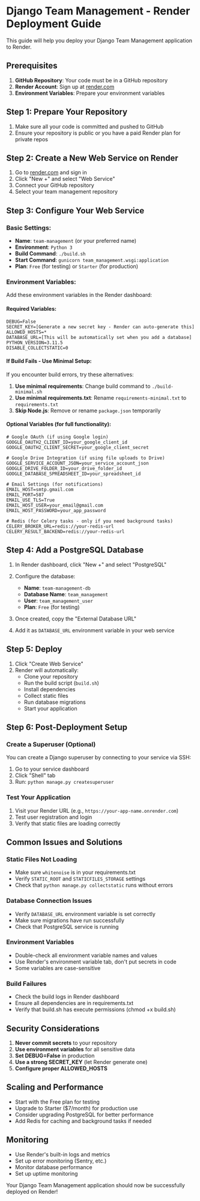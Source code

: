 # Django Team Management - Render Deployment Guide

This guide will help you deploy your Django Team Management application to Render.

## Prerequisites

1. **GitHub Repository**: Your code must be in a GitHub repository
2. **Render Account**: Sign up at [render.com](https://render.com)
3. **Environment Variables**: Prepare your environment variables

## Step 1: Prepare Your Repository

1. Make sure all your code is committed and pushed to GitHub
2. Ensure your repository is public or you have a paid Render plan for private repos

## Step 2: Create a New Web Service on Render

1. Go to [render.com](https://render.com) and sign in
2. Click "New +" and select "Web Service"
3. Connect your GitHub repository
4. Select your team management repository

## Step 3: Configure Your Web Service

### Basic Settings:
- **Name**: `team-management` (or your preferred name)
- **Environment**: `Python 3`
- **Build Command**: `./build.sh`
- **Start Command**: `gunicorn team_management.wsgi:application`
- **Plan**: `Free` (for testing) or `Starter` (for production)

### Environment Variables:
Add these environment variables in the Render dashboard:

#### Required Variables:
```
DEBUG=False
SECRET_KEY=[Generate a new secret key - Render can auto-generate this]
ALLOWED_HOSTS=*
DATABASE_URL=[This will be automatically set when you add a database]
PYTHON_VERSION=3.11.5
DISABLE_COLLECTSTATIC=0
```

#### If Build Fails - Use Minimal Setup:
If you encounter build errors, try these alternatives:
1. **Use minimal requirements**: Change build command to `./build-minimal.sh`
2. **Use minimal requirements.txt**: Rename `requirements-minimal.txt` to `requirements.txt`
3. **Skip Node.js**: Remove or rename `package.json` temporarily

#### Optional Variables (for full functionality):
```
# Google OAuth (if using Google login)
GOOGLE_OAUTH2_CLIENT_ID=your_google_client_id
GOOGLE_OAUTH2_CLIENT_SECRET=your_google_client_secret

# Google Drive Integration (if using file uploads to Drive)
GOOGLE_SERVICE_ACCOUNT_JSON=your_service_account_json
GOOGLE_DRIVE_FOLDER_ID=your_drive_folder_id
GOOGLE_DATABASE_SPREADSHEET_ID=your_spreadsheet_id

# Email Settings (for notifications)
EMAIL_HOST=smtp.gmail.com
EMAIL_PORT=587
EMAIL_USE_TLS=True
EMAIL_HOST_USER=your_email@gmail.com
EMAIL_HOST_PASSWORD=your_app_password

# Redis (for Celery tasks - only if you need background tasks)
CELERY_BROKER_URL=redis://your-redis-url
CELERY_RESULT_BACKEND=redis://your-redis-url
```

## Step 4: Add a PostgreSQL Database

1. In Render dashboard, click "New +" and select "PostgreSQL"
2. Configure the database:
   - **Name**: `team-management-db`
   - **Database Name**: `team_management`
   - **User**: `team_management_user`
   - **Plan**: `Free` (for testing)

3. Once created, copy the "External Database URL"
4. Add it as `DATABASE_URL` environment variable in your web service

## Step 5: Deploy

1. Click "Create Web Service"
2. Render will automatically:
   - Clone your repository
   - Run the build script (`build.sh`)
   - Install dependencies
   - Collect static files
   - Run database migrations
   - Start your application

## Step 6: Post-Deployment Setup

### Create a Superuser (Optional)
You can create a Django superuser by connecting to your service via SSH:
1. Go to your service dashboard
2. Click "Shell" tab
3. Run: `python manage.py createsuperuser`

### Test Your Application
1. Visit your Render URL (e.g., `https://your-app-name.onrender.com`)
2. Test user registration and login
3. Verify that static files are loading correctly

## Common Issues and Solutions

### Static Files Not Loading
- Make sure `whitenoise` is in your requirements.txt
- Verify `STATIC_ROOT` and `STATICFILES_STORAGE` settings
- Check that `python manage.py collectstatic` runs without errors

### Database Connection Issues
- Verify `DATABASE_URL` environment variable is set correctly
- Make sure migrations have run successfully
- Check that PostgreSQL service is running

### Environment Variables
- Double-check all environment variable names and values
- Use Render's environment variable tab, don't put secrets in code
- Some variables are case-sensitive

### Build Failures
- Check the build logs in Render dashboard
- Ensure all dependencies are in requirements.txt
- Verify that build.sh has execute permissions (chmod +x build.sh)

## Security Considerations

1. **Never commit secrets** to your repository
2. **Use environment variables** for all sensitive data
3. **Set DEBUG=False** in production
4. **Use a strong SECRET_KEY** (let Render generate one)
5. **Configure proper ALLOWED_HOSTS**

## Scaling and Performance

- Start with the Free plan for testing
- Upgrade to Starter ($7/month) for production use
- Consider upgrading PostgreSQL for better performance
- Add Redis for caching and background tasks if needed

## Monitoring

- Use Render's built-in logs and metrics
- Set up error monitoring (Sentry, etc.)
- Monitor database performance
- Set up uptime monitoring

Your Django Team Management application should now be successfully deployed on Render!

